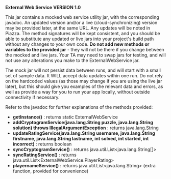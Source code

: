 **External Web Service**
**VERSION 1.0**

This jar contains a mocked web service utility jar, with the corresponding javadoc.  An updated version and/or a live (cloud-synchronizing) version may be provided later, at the same URL.  Any updates will be noted in Piazza.  The method signatures will be kept consistent, and you should be able to substitute any updated or live jars into your project's build path without any changes to your own code.  **Do not add new methods or variables to the provided jar** - they will not be there if you change between the mocked and live jars.  Your TA may need to swap jars for testing, and will not use any alterations you make to the ExternalWebService jar.

The mock jar will not persist data between runs, and will start with a small set of sample data.  It WILL accept data updates within one run.  Do not rely on the hardcoded values (as those may change if you are using the live jar later), but this should give you examples of the relevant data and errors, as well as provide a way for you to run your app locally, without outside connectivity if necessary.


Refer to the javadoc for further explanations of the methods provided:

 - **getInstance()**  : returns static ExternalWebService
 - **addCryptogramService(java.lang.String puzzle, java.lang.String solution)  throws IllegalArgumentException** : returns java.lang.String
 - **updateRatingService(java.lang.String username, java.lang.String firstname, java.lang.String lastname, int solved, int started, int incorrect)** : returns boolean
 - **syncCryptogramService()** : returns java.util.List<java.lang.String[]>
 - **syncRatingService()** : returns java.util.List<ExternalWebService.PlayerRating>  
 - **playernameService()** : returns java.util.List<java.lang.String>  (extra function, provided for convenience)

